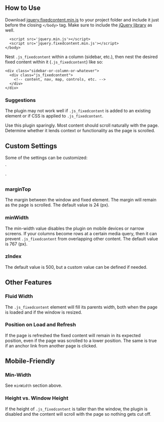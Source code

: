 ## How to Use

Download [jquery.fixedcontent.min.js](https://github.com/jeremychurch/FixedContent.js/blob/master/jquery.fixedcontent.min.js) to your project folder and include it just before the closing `</body>` tag. Make sure to include the [jQuery library](https://developers.google.com/speed/libraries/devguide#jquery) as well.

`  <script src='jquery.min.js'></script>`  
`  <script src='jquery.fixedcontent.min.js'></script>`  
`</body>`

Nest `.js_fixedcontent` within a column (sidebar, etc.), then nest the desired fixed content within it (`.js_fixedcontent`) like so:

`<div class="sidebar-or-column-or-whatever">`  
`  <div class="js_fixedcontent">`  
`    <!-- content, nav, map, controls, etc. -->`  
`  </div>`  
`</div>`

### Suggestions

The plugin may not work well if `.js_fixedcontent` is added to an existing element or if CSS is applied to `.js_fixedcontent`.

Use this plugin sparingly. Most content should scroll naturally with the page. Determine whether it lends context or functionality as the page is scrolled.

## Custom Settings

Some of the settings can be customized:

`<script src='jquery.fixedcontent.min.js'></script>  
  
<script>  
  $('.js_fixedcontent').fixedcontent({  
    marginTop: 24,  
    minWidth: 767,  
    zIndex: 500  
  });  
</script>`

### marginTop

The margin between the window and fixed element. The margin will remain as the page is scrolled. The default value is 24 (px).

### minWidth

The min-width value disables the plugin on mobile devices or narrow screens. If your columns become rows at a certain media query, then it can prevent `.js_fixedcontent` from overlapping other content. The default value is 767 (px).

### zIndex

The default value is 500, but a custom value can be defined if needed.

## Other Features

### Fluid Width

The `.js_fixedcontent` element will fill its parents width, both when the page is loaded and if the window is resized.

### Position on Load and Refresh

If the page is refreshed the fixed content will remain in its expected position, even if the page was scrolled to a lower position. The same is true if an anchor link from another page is clicked.

## Mobile-Friendly

### Min-Width

See `minWidth` section above.

### Height vs. Window Height

If the height of `.js_fixedcontent` is taller than the window, the plugin is disabled and the content will scroll with the page so nothing gets cut off.
